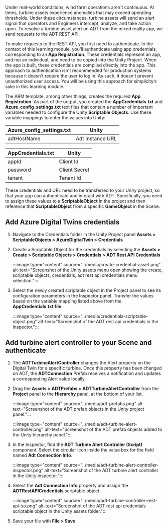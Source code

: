 Under real-world conditions, wind farm operations aren't continuous.  At times, turbine assets experience anomalies that may exceed operating thresholds.  Under these circumstances, turbine assets will send an alert signal that operators and Engineers intercept, analyze, and take action upon.  To resolve a turbine asset alert on ADT from the mixed reality app, we send requests to the ADT REST API.

To make requests to the REST API, you first need to authenticate. In the context of this learning module, you'll authenticate using app credentials, corresponding to an **App Registration**. These credentials represent an app, and not an individual, and need to be copied into the Unity Project.  When the app is built, these credentials are compiled directly into the app.  This approach to authentication isn't recommended for production systems because it doesn't require the user to log in. As such, it doesn't prevent unauthorized user access.  You will be using this approach for simplicity’s sake in this learning module.

The ARM template, among other things, creates the required **App Registration**. As part of the output, you created the **AppCredentials.txt** and **Azure_config_settings.txt** text files that contain a number of important variables needed to configure the Unity **Scriptable Objects**. Use these variable mappings to enter the values into Unity:

| Azure_config_settings.txt | Unity |
|---|---|
| adtHostName | Adt Instance URL |

| AppCredentials.txt | Unity |
|---|---|
| appId | Client Id |
| password | Client Secret |
| tenant | Tenant Id |

These credentials and URL need to be transferred to your Unity project, so that your app can authenticate and interact with ADT.  Specifically, you need to assign these values to a **ScriptableObject** in the project and then reference that **ScriptableObject** from a specific **GameObject** in the Scene.

## Add Azure Digital Twins credentials

1. Navigate to the Credentials folder in the Unity Project panel
**Assets > ScriptableObjects > AzureDigitalTwin > Credentials**
2. Create a Scriptable Object for the credentials by selecting the **Assets > Create > Scriptable Objects > Credentials > ADT Rest API Credentials**

    :::image type="content" source="../media/create-credential-asset.png" alt-text="Screenshot of the Unity assets menu open showing the create, scriptable objects, credentials, adt rest api credentials menu selection.":::

3. Select the newly created scriptable object in the Project panel to see its configuration parameters in the Inspector panel.  Transfer the values based on the variable mapping listed above from the **AppCredentials.txt file**.

    :::image type="content" source="../media/credentials-scriptable-object.png" alt-text="Screenshot of the ADT rest api credentials in the Inspector.":::

## Add turbine alert controller to your Scene and authenticate

1. The **ADTTurbineAlertController** changes the Alert property on the Digital Twin for a specific turbine.  Once this property has been changed on ADT, the **ADTConnection** Prefab receives a notification and updates a corresponding Alert value locally.  
2. Drag the **Assets > ADTPrefabs > ADTTurbineAlertController** from the **Project** panel to the **Hierarchy** panel, at the bottom of your list.

    :::image type="content" source="../media/adt-prefabs.png" alt-text="Screenshot of the ADT prefab objects in the Unity project panel.":::

    :::image type="content" source="../media/adt-turbine-alert-controller.png" alt-text="Screenshot of the ADT prefab objects added to the Unity hierarchy panel.":::

3. In the Inspector, find the **ADT Turbine Alert Controller (Script)** component.  Select the circular icon inside the value box for the field named **Adt Connection Info**.

    :::image type="content" source="../media/adt-turbine-alert-controller-inspector.png" alt-text="Screenshot of the ADT turbine alert controller in the Unity inspector.":::

4. Select the **Adt Connection Info** property and assign the **ADTRestAPICredentials** scriptable object.

    :::image type="content" source="../media/adt-turbine-controller-rest-api-so.png" alt-text="Screenshot of the ADT rest api credentials scriptable object in the Unity assets folder.":::

5. Save your file with **File > Save**